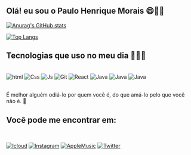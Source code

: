 

## Olá! eu sou o Paulo Henrique Morais 😄👋✨



[![Anurag's GitHub stats](https://github-readme-stats-sigma-five.vercel.app/api?username=MarshallLiu-Dev)](https://github.com/anuraghazra/github-readme-stats)

[![Top Langs](https://github-readme-stats.vercel.app/api/top-langs/?username=MarshallLiu-Dev&layout=donut)](https://github.com/anuraghazra/github-readme-stats)




## Tecnologias que uso no meu dia 🧑🏻‍💻

<div style="display: inline_block";><br>
<img align="center" alt="html" src="https://img.shields.io/badge/HTML5-E34F26?style=for-the-badge&logo=html5&logoColor=white">
<img align="center" alt="Css" src="https://img.shields.io/badge/CSS3-1572B6?style=for-the-badge&logo=css3&logoColor=white">
<img align="center" alt="Js" src="https://img.shields.io/badge/JavaScript-F7DF1E?style=for-the-badge&logo=javascript&logoColor=black">
<img align="center" alt="Git" src="https://img.shields.io/badge/GIT-E44C30?style=for-the-badge&logo=git&logoColor=white">
<img align="center" alt="React" src="https://img.shields.io/badge/React-20232A?style=for-the-badge&logo=react&logoColor=61DAFB">
<img align="center" alt="Java" src="https://img.shields.io/badge/Java-ED8B00?style=for-the-badge&logo=openjdk&logoColor=white">
<img align="center" alt="Java" src="https://img.shields.io/badge/TypeScript-007ACC?style=for-the-badge&logo=typescript&logoColor=white">
<img align="center" alt="Java" src="https://img.shields.io/badge/Node.js-43853D?style=for-the-badge&logo=node.js&logoColor=white">
</div>
<br>

É melhor alguém odiá-lo por quem você é, do que amá-lo pelo que você não é. 🙂

## Você pode me encontrar em:
<br>

[![Icloud](https://img.shields.io/badge/Gmail-D14836?style=for-the-badge&logo=gmail&logoColor=white)](https://criarmeulink.com.br/u/1674222979)
[![Instagram](https://img.shields.io/badge/Instagram-E4405F?style=for-the-badge&logo=instagram&logoColor=white)](https://instagram.com/marshall.liu_?igshid=MDM4ZDc5MmU=)
[![AppleMusic](	https://img.shields.io/badge/apple%20music-F34E68?style=for-the-badge&logo=apple%20music&logoColor=white)](https://music.apple.com/profile/MarshallLiu_)
[![Twitter](https://img.shields.io/badge/Twitter-1DA1F2?style=for-the-badge&logo=twitter&logoColor=white)](https://www.google.com/url?sa=t&rct=j&q=&esrc=s&source=web&cd=&cad=rja&uact=8&ved=2ahUKEwiq6Pqtk9b8AhVPK7kGHQw3B7MQFnoECAYQAQ&url=https%3A%2F%2Fmobile.twitter.com%2FLiiuMarshall%2Fstatus%2F1491946250723287067&usg=AOvVaw3jjrS-EtoRZPGMEMOVV83O)





